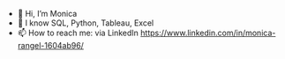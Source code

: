 - 👋 Hi, I’m Monica
- 🌱 I know SQL, Python, Tableau, Excel
- 📫 How to reach me: via LinkedIn https://www.linkedin.com/in/monica-rangel-1604ab96/

<!---
rmonica209/rmonica209 is a ✨ special ✨ repository because its `README.md` (this file) appears on your GitHub profile.
You can click the Preview link to take a look at your changes.
--->
